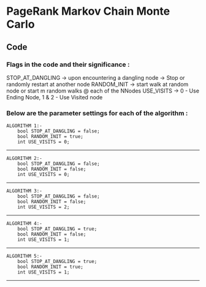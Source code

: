 # PageRank Markov Chain Monte Carlo



## Code 

### Flags in the code and their significance :

STOP_AT_DANGLING -> upon encountering a dangling node -> Stop or randomly restart at another node 
RANDOM_INIT      -> start walk at random node or start m random walks @ each of the NNodes
USE_VISITS       -> 0 - Use Ending Node, 1 & 2 - Use Visited node 


### Below are the parameter settings for each of the algorithm :

```
ALGORITHM 1:- 
    bool STOP_AT_DANGLING = false;                        
    bool RANDOM_INIT = true;                             
    int USE_VISITS = 0;                                   
```
---------------------------------------

```
ALGORITHM 2:-
    bool STOP_AT_DANGLING = false;                        
    bool RANDOM_INIT = false;                             
    int USE_VISITS = 0; 
```

---------------------------------------


```
ALGORITHM 3:- 
    bool STOP_AT_DANGLING = false;                        
    bool RANDOM_INIT = false;                             
    int USE_VISITS = 2; 
```

---------------------------------------

```
ALGORITHM 4:- 
    bool STOP_AT_DANGLING = true;                        
    bool RANDOM_INIT = false;                             
    int USE_VISITS = 1; 
```

---------------------------------------

```
ALGORITHM 5:- 
    bool STOP_AT_DANGLING = true;                        
    bool RANDOM_INIT = true;                             
    int USE_VISITS = 1; 
```

---------------------------------------
